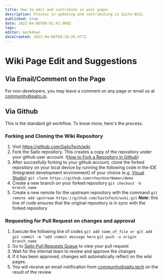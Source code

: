 ```yaml
---
title: How to edit and contribute in wiki pages
description: Process in updating and contributing in Saito Wiki
published: true
date: 2022-04-06T09:01:43.909Z
tags: 
editor: markdown
dateCreated: 2022-04-06T08:28:26.977Z
---
```


# Wiki Page Edit and Suggestions

## Via Email/Comment on the Page

For non-developers, you may leave a comment on any page or email us at community@saito.io.

## Via Github

This is the standard git workflow. To know more, here's the process.

### Forking and Cloning the Wiki Repository
1. Visit https://github.com/SaitoTech/wiki
1. Fork the Saito repository. This creates a copy of the repository under your github user account. ([How to Fork a Repository in Github](https://docs.github.com/en/get-started/quickstart/fork-a-repo))
1. After succesfully forking to your github account, clone the forked repository on your local device by running the following code in the IDE (Integrated development environment) of your choice (e.g. [Visual Studio](https://visualstudio.microsoft.com/downloads/))
```git clone https://github.com/<YourUserName>/demo```
4. Create a new branch on your forked repository
```git checkout -b branch_name```
5. Create a new remote for the upstream repository with the command
```git remote add upstream https://github.com/SaitoTech/wiki.git```
***Note***: this line of code ensures that the original repository is in sync with the forked repository 

### Requesting for Pull Request on changes and approval
1. Execute the following line of codes
``` git add name_of_file or git add ``` 
```git commit -m "add commit message here```
```git push -u origin branch_name```
2. Go to [Saito Pull Requests Queue](https://github.com/SaitoTech/wiki/pulls) to view your pull request
1. Wait for the internal team to review and approve the changes
1. If it has been approved, changes will automatically reflect on the wiki pages.
1. You will receive an email notification from community@saito.tech on the result of the review




